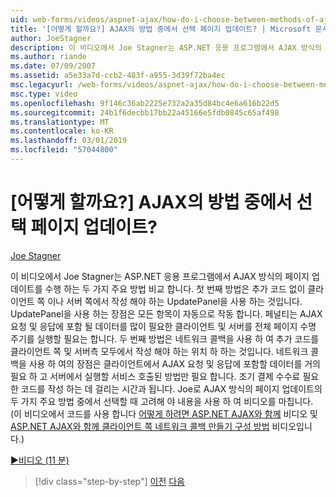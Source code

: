 ```yaml
---
uid: web-forms/videos/aspnet-ajax/how-do-i-choose-between-methods-of-ajax-page-updates
title: '[어떻게 할까요?] AJAX의 방법 중에서 선택 페이지 업데이트? | Microsoft 문서'
author: JoeStagner
description: 이 비디오에서 Joe Stagner는 ASP.NET 응용 프로그램에서 AJAX 방식의 페이지 업데이트를 수행 하는 두 가지 주요 방법 비교 합니다. 첫 번째 메서드는 Upd를 사용 하는 중...
ms.author: riande
ms.date: 07/09/2007
ms.assetid: a5e33a7d-ccb2-483f-a955-3d39f72ba4ec
msc.legacyurl: /web-forms/videos/aspnet-ajax/how-do-i-choose-between-methods-of-ajax-page-updates
msc.type: video
ms.openlocfilehash: 9f146c36ab2225e732a2a35d84bc4e6a616b22d5
ms.sourcegitcommit: 24b1f6decbb17bb22a45166e5fdb0845c65af498
ms.translationtype: MT
ms.contentlocale: ko-KR
ms.lasthandoff: 03/01/2019
ms.locfileid: "57044800"
---
```

<a name="how-do-i-choose-between-methods-of-ajax-page-updates"></a>[어떻게 할까요?] AJAX의 방법 중에서 선택 페이지 업데이트?
====================
[Joe Stagner](https://github.com/JoeStagner)

이 비디오에서 Joe Stagner는 ASP.NET 응용 프로그램에서 AJAX 방식의 페이지 업데이트를 수행 하는 두 가지 주요 방법 비교 합니다. 첫 번째 방법은 추가 코드 없이 클라이언트 쪽 이나 서버 쪽에서 작성 해야 하는 UpdatePanel을 사용 하는 것입니다. UpdatePanel을 사용 하는 장점은 모든 항목이 자동으로 작동 합니다. 페널티는 AJAX 요청 및 응답에 포함 될 데이터를 많이 필요한 클라이언트 및 서버를 전체 페이지 수명 주기를 실행할 필요는 합니다. 두 번째 방법은 네트워크 콜백을 사용 하 여 추가 코드를 클라이언트 쪽 및 서버측 모두에서 작성 해야 하는 위치 하 하는 것입니다. 네트워크 콜백을 사용 하 여의 장점은 클라이언트에서 AJAX 요청 및 응답에 포함할 데이터를 거의 필요 하 고 서버에서 실행할 서비스 호출된 방법만 필요 합니다. 조기 결제 수수료 필요한 코드를 작성 하는 데 걸리는 시간과 됩니다. Joe로 AJAX 방식의 페이지 업데이트의 두 가지 주요 방법 중에서 선택할 때 고려해 야 내용을 사용 하 여 비디오를 마칩니다. (이 비디오에서 코드를 사용 합니다 [어떻게 하려면 ASP.NET AJAX와 함께](how-do-i-get-started-with-aspnet-ajax.md) 비디오 및 [ASP.NET AJAX와 함께 클라이언트 쪽 네트워크 콜백 만들기 구성 방법](how-do-i-make-client-side-network-callbacks-with-aspnet-ajax.md) 비디오입니다.)

[&#9654;비디오 (11 분)](https://channel9.msdn.com/Blogs/ASP-NET-Site-Videos/how-do-i-choose-between-methods-of-ajax-page-updates)

> [!div class="step-by-step"]
> [이전](how-do-i-update-multiple-regions-of-a-page-with-aspnet-ajax.md)
> [다음](how-do-i-use-other-javascript-user-interface-libraries-with-aspnet-ajax.md)
